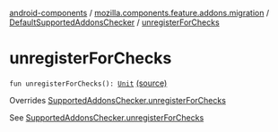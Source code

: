 [android-components](../../index.md) / [mozilla.components.feature.addons.migration](../index.md) / [DefaultSupportedAddonsChecker](index.md) / [unregisterForChecks](./unregister-for-checks.md)

# unregisterForChecks

`fun unregisterForChecks(): `[`Unit`](https://kotlinlang.org/api/latest/jvm/stdlib/kotlin/-unit/index.html) [(source)](https://github.com/mozilla-mobile/android-components/blob/master/components/feature/addons/src/main/java/mozilla/components/feature/addons/migration/SupportedAddonsChecker.kt#L92)

Overrides [SupportedAddonsChecker.unregisterForChecks](../-supported-addons-checker/unregister-for-checks.md)

See [SupportedAddonsChecker.unregisterForChecks](../-supported-addons-checker/unregister-for-checks.md)

